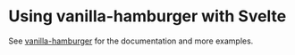 # Using vanilla-hamburger with Svelte

See [vanilla-hamburger](https://github.com/web-padawan/vanilla-hamburger) for the documentation and more examples.
